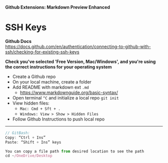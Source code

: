 **Github Extensions: Markdown Preview Enhanced**

# SSH Keys


**Github Docs**<br>
https://docs.github.com/en/authentication/connecting-to-github-with-ssh/checking-for-existing-ssh-keys

**Check you've selected 'Free Version, Mac/Windows', and you're using the correct instructions for your operating system**

- Create a Github repo
- On your local machine, create a folder
- Add README with markdown ext `.md`
  - https://www.markdownguide.org/basic-syntax/
- Open terminal `^C` and initialize a local repo `git init  `
- View hidden files:
  - `Mac: Cmd + Sft + .`
  - `Windows: View > Show > Hidden Files`
- Follow Github Instructions to push local repo

---

```Javascript
// GitBash:
Copy: “Ctrl + Ins”
Paste: “Shift + Ins” keys

You can copy a file path from desired location to see the path
cd ~/OneDrive/Desktop
```
